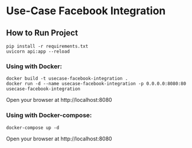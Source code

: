 # Use-Case Facebook Integration
## How to Run Project
```shell
pip install -r requirements.txt
uvicorn api:app --reload  
```
### Using with Docker:
```shell
docker build -t usecase-facebook-integration .
docker run -d --name usecase-facebook-integration -p 0.0.0.0:8080:80 usecase-facebook-integration
```
Open your browser at http://localhost:8080  
### Using with Docker-compose:
```shell
docker-compose up -d
```
Open your browser at http://localhost:8080